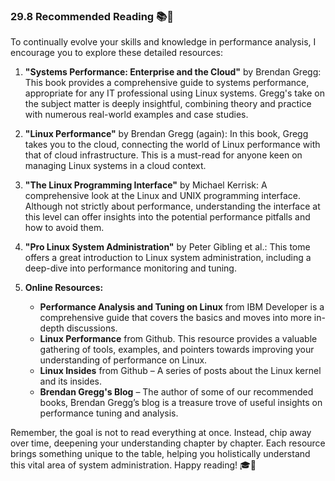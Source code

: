 ### 29.8 Recommended Reading 📚🔖 

To continually evolve your skills and knowledge in performance analysis, I encourage you to explore these detailed resources:

1. **"Systems Performance: Enterprise and the Cloud"** by Brendan Gregg: This book provides a comprehensive guide to systems performance, appropriate for any IT professional using Linux systems. Gregg's take on the subject matter is deeply insightful, combining theory and practice with numerous real-world examples and case studies.

2. **"Linux Performance"** by Brendan Gregg (again): In this book, Gregg takes you to the cloud, connecting the world of Linux performance with that of cloud infrastructure. This is a must-read for anyone keen on managing Linux systems in a cloud context.

3. **"The Linux Programming Interface"** by Michael Kerrisk: A comprehensive look at the Linux and UNIX programming interface. Although not strictly about performance, understanding the interface at this level can offer insights into the potential performance pitfalls and how to avoid them.

4. **"Pro Linux System Administration"** by Peter Gibling et al.: This tome offers a great introduction to Linux system administration, including a deep-dive into performance monitoring and tuning.

5. **Online Resources:**
    - **Performance Analysis and Tuning on Linux** from IBM Developer is a comprehensive guide that covers the basics and moves into more in-depth discussions.
    - **Linux Performance** from Github. This resource provides a valuable gathering of tools, examples, and pointers towards improving your understanding of performance on Linux.
    - **Linux Insides** from Github – A series of posts about the Linux kernel and its insides.
    - **Brendan Gregg's Blog** – The author of some of our recommended books, Brendan Gregg’s blog is a treasure trove of useful insights on performance tuning and analysis.

Remember, the goal is not to read everything at once. Instead, chip away over time, deepening your understanding chapter by chapter. Each resource brings something unique to the table, helping you holistically understand this vital area of system administration. Happy reading! 🎓🚀